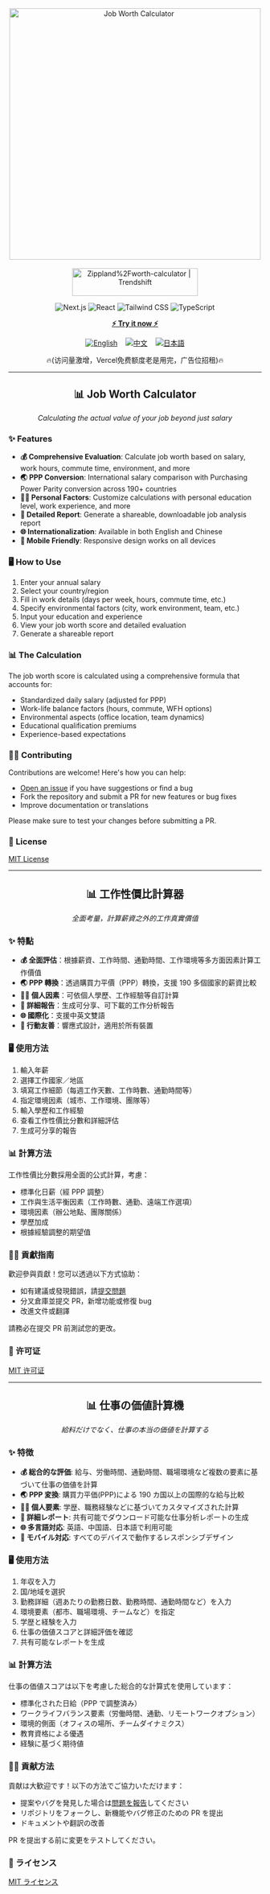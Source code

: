 <div align="center">

<img src="title.png" alt="Job Worth Calculator" width="500" />
<br><br>
<!-- Product Rating -->
<a href="https://trendshift.io/repositories/13145" target="_blank"><img src="https://trendshift.io/api/badge/repositories/13145" alt="Zippland%2Fworth-calculator | Trendshift" style="width: 250px; height: 55px;" width="250" height="55"/></a>
<!-- Badge Image -->
<p>
   <img src="https://img.shields.io/badge/next.js-000000?style=for-the-badge&logo=nextdotjs&logoColor=white" alt="Next.js" />
   <img src="https://img.shields.io/badge/React-20232A?style=for-the-badge&logo=react&logoColor=61DAFB" alt="React" />
   <img src="https://img.shields.io/badge/Tailwind_CSS-38B2AC?style=for-the-badge&logo=tailwind-css&logoColor=white" alt="Tailwind CSS" />
   <img src="https://img.shields.io/badge/TypeScript-007ACC?style=for-the-badge&logo=typescript&logoColor=white" alt="TypeScript" />
</p>

<div align="center">

**[⚡ Try it now ⚡](https://worthjob.zippland.com)**

</div>

<!-- Language -->
<p>
   <a href="#english"><img src="https://img.shields.io/badge/English-blue?style=for-the-badge" alt="English" /></a>
   &nbsp;&nbsp;
   <a href="#中文"><img src="https://img.shields.io/badge/中文-red?style=for-the-badge" alt="中文" /></a>
   &nbsp;&nbsp;
   <a href="#japanese"><img src="https://img.shields.io/badge/日本語-green?style=for-the-badge" alt="日本語" /></a>
</p>

<p>
🔥(访问量激增，Vercel免费额度老是用完，广告位招租)🔥
</p>
</div>

---

<div id="english">

<h2 align="center">📊 Job Worth Calculator</h2>

<p align="center"><i>Calculating the actual value of your job beyond just salary</i></p>

### ✨ Features

- **💰 Comprehensive Evaluation**: Calculate job worth based on salary, work hours, commute time, environment, and more
- **🌏 PPP Conversion**: International salary comparison with Purchasing Power Parity conversion across 190+ countries
- **👩‍🎓 Personal Factors**: Customize calculations with personal education level, work experience, and more
- **📱 Detailed Report**: Generate a shareable, downloadable job analysis report
- **🌐 Internationalization**: Available in both English and Chinese
- **📱 Mobile Friendly**: Responsive design works on all devices

### 🖥️ How to Use

1. Enter your annual salary
2. Select your country/region
3. Fill in work details (days per week, hours, commute time, etc.)
4. Specify environmental factors (city, work environment, team, etc.)
5. Input your education and experience
6. View your job worth score and detailed evaluation
7. Generate a shareable report

### 📊 The Calculation

The job worth score is calculated using a comprehensive formula that accounts for:

- Standardized daily salary (adjusted for PPP)
- Work-life balance factors (hours, commute, WFH options)
- Environmental aspects (office location, team dynamics)
- Educational qualification premiums
- Experience-based expectations

### 👨‍💻 Contributing

Contributions are welcome! Here's how you can help:

- [Open an issue](https://github.com/zippland/worth-calculator/issues/new) if you have suggestions or find a bug
- Fork the repository and submit a PR for new features or bug fixes
- Improve documentation or translations

Please make sure to test your changes before submitting a PR.

### 📝 License

[MIT License](LICENSE)

</div>

---

<div id="中文">

<h2 align="center">📊 工作性價比計算器</h2>

<p align="center"><i>全面考量，計算薪資之外的工作真實價值</i></p>

### ✨ 特點

- **💰 全面評估**：根據薪資、工作時間、通勤時間、工作環境等多方面因素計算工作價值
- **🌏 PPP 轉換**：透過購買力平價（PPP）轉換，支援 190 多個國家的薪資比較
- **👩‍🎓 個人因素**：可依個人學歷、工作經驗等自訂計算
- **📱 詳細報告**：生成可分享、可下載的工作分析報告
- **🌐 國際化**：支援中英文雙語
- **📱 行動友善**：響應式設計，適用於所有裝置

### 🖥️ 使用方法

1. 輸入年薪
2. 選擇工作國家／地區
3. 填寫工作細節（每週工作天數、工作時數、通勤時間等）
4. 指定環境因素（城市、工作環境、團隊等）
5. 輸入學歷和工作經驗
6. 查看工作性價比分數和詳細評估
7. 生成可分享的報告

### 📊 計算方法

工作性價比分數採用全面的公式計算，考慮：

- 標準化日薪（經 PPP 調整）
- 工作與生活平衡因素（工作時數、通勤、遠端工作選項）
- 環境因素（辦公地點、團隊關係）
- 學歷加成
- 根據經驗調整的期望值

### 👨‍💻 貢獻指南

歡迎參與貢獻！您可以透過以下方式協助：

- 如有建議或發現錯誤，請[提交問題](https://github.com/zippland/worth-calculator/issues/new)
- 分叉倉庫並提交 PR，新增功能或修復 bug
- 改進文件或翻譯

請務必在提交 PR 前測試您的更改。

### 📝 许可证

[MIT 许可证](LICENSE)

</div>

---

<div id="japanese">

<h2 align="center">📊 仕事の価値計算機</h2>

<p align="center"><i>給料だけでなく、仕事の本当の価値を計算する</i></p>

### ✨ 特徴

- **💰 総合的な評価**: 給与、労働時間、通勤時間、職場環境など複数の要素に基づいて仕事の価値を計算
- **🌏 PPP 変換**: 購買力平価(PPP)による 190 カ国以上の国際的な給与比較
- **👩‍🎓 個人要素**: 学歴、職務経験などに基づいてカスタマイズされた計算
- **📱 詳細レポート**: 共有可能でダウンロード可能な仕事分析レポートの生成
- **🌐 多言語対応**: 英語、中国語、日本語で利用可能
- **📱 モバイル対応**: すべてのデバイスで動作するレスポンシブデザイン

### 🖥️ 使用方法

1. 年収を入力
2. 国/地域を選択
3. 勤務詳細（週あたりの勤務日数、勤務時間、通勤時間など）を入力
4. 環境要素（都市、職場環境、チームなど）を指定
5. 学歴と経験を入力
6. 仕事の価値スコアと詳細評価を確認
7. 共有可能なレポートを生成

### 📊 計算方法

仕事の価値スコアは以下を考慮した総合的な計算式を使用しています：

- 標準化された日給（PPP で調整済み）
- ワークライフバランス要素（労働時間、通勤、リモートワークオプション）
- 環境的側面（オフィスの場所、チームダイナミクス）
- 教育資格による優遇
- 経験に基づく期待値

### 👨‍💻 貢献方法

貢献は大歓迎です！以下の方法でご協力いただけます：

- 提案やバグを発見した場合は[問題を報告](https://github.com/zippland/worth-calculator/issues/new)してください
- リポジトリをフォークし、新機能やバグ修正のための PR を提出
- ドキュメントや翻訳の改善

PR を提出する前に変更をテストしてください。

### 📝 ライセンス

[MIT ライセンス](LICENSE)

</div>
